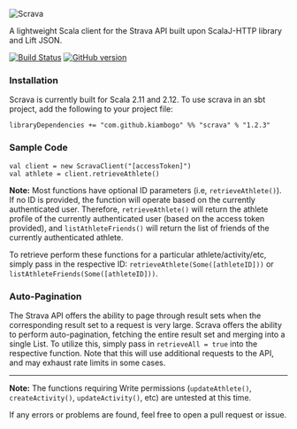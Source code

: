 ![Scrava](https://cloud.githubusercontent.com/assets/4472397/6699144/9a4ee65c-ccd5-11e4-9369-e89eea337b17.jpg)

A lightweight Scala client for the Strava API built upon ScalaJ-HTTP library and Lift JSON.

[![Build Status](https://travis-ci.org/kiambogo/scrava.svg?branch=master)](https://travis-ci.org/kiambogo/scrava)
[![GitHub version](https://badge.fury.io/gh/kiambogo%2Fscrava.svg)](https://badge.fury.io/gh/kiambogo%2Fscrava)

### Installation
Scrava is currently built for Scala 2.11 and 2.12. To use scrava in an sbt project, add the following to your project file:

    libraryDependencies += "com.github.kiambogo" %% "scrava" % "1.2.3"

### Sample Code

    val client = new ScravaClient("[accessToken]")
    val athlete = client.retrieveAthlete()

**Note:** Most functions have optional ID parameters (i.e, `retrieveAthlete()`). If no ID is provided, the function will operate based on the currently authenticated user. Therefore, `retrieveAthlete()` will return the athlete profile of the currently authenticated user (based on the access token provided), and `listAthleteFriends()` will return the list of friends of the currently authenticated athlete.

To retrieve perform these functions for a particular athlete/activity/etc, simply pass in the respective ID: `retrieveAthlete(Some([athleteID]))` or `listAthleteFriends(Some([athleteID]))`.

### Auto-Pagination

The Strava API offers the ability to page through result sets when the corresponding result set to a request is very large. Scrava offers the ability to perform auto-pagination, fetching the entire result set and merging into a single List. To utilize this, simply pass in `retrieveAll = true` into the respective function. Note that this will use additional requests to the API, and may exhaust rate limits in some cases.

-----------------------------
**Note:** The functions requiring Write permissions (`updateAthlete()`, `createActivity()`, `updateActivity()`, etc) are untested at this time.

If any errors or problems are found, feel free to open a pull request or issue.
